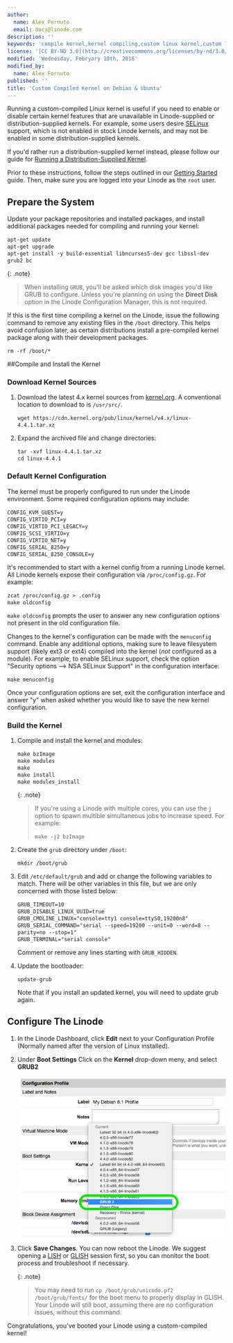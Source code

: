 ```yaml
---
author:
  name: Alex Fornuto
  email: docs@linode.com
description: ''
keywords: 'compile kernel,kernel compiling,custom linux kernel,custom linode, debian,ubuntu'
license: '[CC BY-ND 3.0](http://creativecommons.org/licenses/by-nd/3.0/us/)'
modified: 'Wednesday, Febryary 10th, 2016'
modified_by:
  name: Alex Fornuto
published: ''
title: 'Custom Compiled Kernel on Debian & Ubuntu'
---
```


Running a custom-compiled Linux kernel is useful if you need to enable or disable certain kernel features that are unavailable in Linode-supplied or distribution-supplied kernels. For example, some users desire [SELinux](http://en.wikipedia.org/wiki/Security-Enhanced_Linux) support, which is not enabled in stock Linode kernels, and may not be enabled in some distribution-supplied kernels.

If you'd rather run a distribution-supplied kernel instead, please follow our guide for [Running a Distribution-Supplied Kernel](/docs/tools-reference/custom-kernels-distros/run-a-distribution-supplied-kernel-with-kvm). 

Prior to these instructions, follow the steps outlined in our [Getting Started](/docs/getting-started/) guide. Then, make sure you are logged into your Linode as the `root` user.

## Prepare the System

Update your package repositories and installed packages, and install additional packages needed for compiling and running your kernel:

    apt-get update
    apt-get upgrade
    apt-get install -y build-essential libncurses5-dev gcc libssl-dev grub2 bc

{: .note}
> When installing `GRUB`, you'll be asked which disk images you'd like GRUB to configure. Unless you're planning on using the **Direct Disk** option in the Linode Configuration Manager, this is not required.

If this is the first time compiling a kernel on the Linode, issue the following command to remove any existing files in the `/boot` directory. This helps avoid confusion later, as certain distributions install a pre-compiled kernel package along with their development packages.

    rm -rf /boot/*

##Compile and Install the Kernel

### Download Kernel Sources

1.  Download the latest 4.x kernel sources from [kernel.org](http://kernel.org/). A conventional location to download to is `/usr/src/`.

        wget https://cdn.kernel.org/pub/linux/kernel/v4.x/linux-4.4.1.tar.xz 

2.  Expand the archived file and change directories:

        tar -xvf linux-4.4.1.tar.xz 
        cd linux-4.4.1

### Default Kernel Configuration

The kernel must be properly configured to run under the Linode environment. Some required configuration options may include:

    CONFIG_KVM_GUEST=y
    CONFIG_VIRTIO_PCI=y
    CONFIG_VIRTIO_PCI_LEGACY=y
    CONFIG_SCSI_VIRTIO=y
    CONFIG_VIRTIO_NET=y
    CONFIG_SERIAL_8250=y
    CONFIG_SERIAL_8250_CONSOLE=y

It's recommended to start with a kernel config from a running Linode kernel. All Linode kernels expose their configuration via `/proc/config.gz`. For example:

    zcat /proc/config.gz > .config
    make oldconfig

`make oldconfig` prompts the user to answer any new configuration options not present in the old configuration file.

Changes to the kernel's configuration can be made with the `menuconfig` command. Enable any additional options, making sure to leave filesystem support (likely ext3 or ext4) compiled into the kernel (*not* configured as a module). For example, to enable SELinux support, check the option "Security options --\> NSA SELinux Support" in the configuration interface:

    make menuconfig

Once your configuration options are set, exit the configuration interface and answer "y" when asked whether you would like to save the new kernel configuration.

### Build the Kernel

1.  Compile and install the kernel and modules:

        make bzImage
        make modules
        make 
        make install
        make modules_install

    {: .note}
    > If you're using a Linode with multiple cores, you can use the `j` option to spawn multible simultaneous jobs to increase speed. For example:
    >    
    >     make -j2 bzImage


2.  Create the `grub` directory under `/boot`: 

        mkdir /boot/grub

3.  Edit `/etc/default/grub` and add or change the following variables to match. There will be other variables in this file, but we are only concerned with those listed below:

        GRUB_TIMEOUT=10
        GRUB_DISABLE_LINUX_UUID=true
        GRUB_CMDLINE_LINUX="console=tty1 console=ttyS0,19200n8"
        GRUB_SERIAL_COMMAND="serial --speed=19200 --unit=0 --word=8 --parity=no --stop=1"
        GRUB_TERMINAL="serial console"

    Comment or remove any lines starting with `GRUB_HIDDEN`.

4.  Update the bootloader:

        update-grub

    Note that if you install an updated kernel, you will need to update grub again.
    

## Configure The Linode

1.  In the Linode Dashboard, click **Edit** next to your Configuration Profile (Normally named after the version of Linux installed).

2.  Under **Boot Settings** Click on the **Kernel** drop-down meny, and select **GRUB2**

    ![The GRUB2 Option.](/docs/assets/custom-kernel-grub2.png)

3.  Click **Save Changes**. You can now reboot the Linode. We suggest opening a [LISH](/docs/networking/using-the-linode-shell-lish) or [GLISH](/docs/networking/using-the-graphic-shell-glish) session first, so you can monitor the boot process and troubleshoot if necessary.

    {: .note}
    > You may need to run `cp /boot/grub/unicode.pf2 /boot/grub/fonts/` for the boot menu to properly display in GLISH. Your Linode will still boot, assuming there are no configuration issues, without this command.

Congratulations, you've booted your Linode using a custom-compiled kernel!



